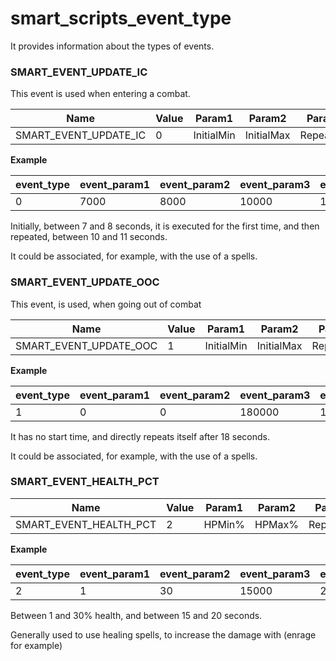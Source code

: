 # smart_scripts_event_type

It provides information about the types of events.

### SMART_EVENT_UPDATE_IC

This event is used when entering a combat.

| Name                  | Value | Param1     | Param2     | Param3    | Param4    | Param5 |
|-----------------------|-------|------------|------------|-----------|-----------|--------|
| SMART_EVENT_UPDATE_IC | 0     | InitialMin | InitialMax | RepeatMin | RepeatMax |        |

**Example**

| event_type | event_param1 | event_param2 | event_param3 | event_param4 | event_param5 |
|------------|--------------|--------------|--------------|--------------|--------------|
| 0          | 7000         | 8000         | 10000        | 11000        | 0            |

Initially, between 7 and 8 seconds, it is executed for the first time, and then repeated, between 10 and 11 seconds.

It could be associated, for example, with the use of a spells.

### SMART_EVENT_UPDATE_OOC

This event, is used, when going out of combat

| Name                   | Value | Param1     | Param2     | Param3    | Param4    | Param5 |
|------------------------|-------|------------|------------|-----------|-----------|--------|
| SMART_EVENT_UPDATE_OOC | 1     | InitialMin | InitialMax | RepeatMin | RepeatMax |        |

**Example**

| event_type | event_param1 | event_param2 | event_param3 | event_param4 | event_param5 |
|------------|--------------|--------------|--------------|--------------|--------------|
| 1          | 0            | 0            | 180000       | 180000       | 0            |

It has no start time, and directly repeats itself after 18 seconds.

It could be associated, for example, with the use of a spells.


### SMART_EVENT_HEALTH_PCT

| Name                   | Value | Param1 | Param2 | Param3    | Param4    | Param5 |
|------------------------|-------|--------|--------|-----------|-----------|--------|
| SMART_EVENT_HEALTH_PCT | 2     | HPMin% | HPMax% | RepeatMin | RepeatMax |        |

**Example**

| event_type | event_param1 | event_param2 | event_param3 | event_param4 | event_param5 |
|------------|--------------|--------------|--------------|--------------|--------------|
| 2          | 1            | 30           | 15000        | 20000        | 0            |

Between 1 and 30% health, and between 15 and 20 seconds.

Generally used to use healing spells, to increase the damage with (enrage for example)
